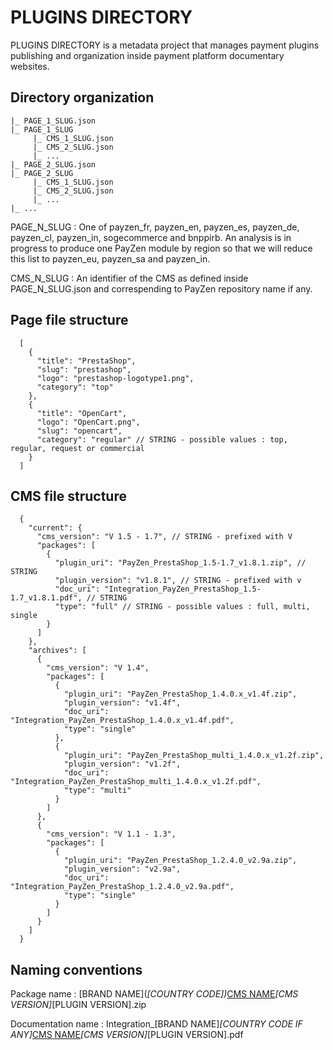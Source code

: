 # PLUGINS DIRECTORY

PLUGINS DIRECTORY is a metadata project that manages payment plugins publishing and organization inside payment platform documentary websites.

## Directory organization

```
|_ PAGE_1_SLUG.json
|_ PAGE_1_SLUG
     |_ CMS_1_SLUG.json
     |_ CMS_2_SLUG.json
     |_ ...
|_ PAGE_2_SLUG.json
|_ PAGE_2_SLUG
     |_ CMS_1_SLUG.json
     |_ CMS_2_SLUG.json
     |_ ...
|_ ...
```

PAGE_N_SLUG : One of payzen_fr, payzen_en, payzen_es, payzen_de, payzen_cl, payzen_in, sogecommerce and bnppirb.
An analysis is in progress to produce one PayZen module by region so that we will reduce this list to payzen_eu, payzen_sa and payzen_in. 

CMS_N_SLUG : An identifier of the CMS as defined inside PAGE_N_SLUG.json and correspending to PayZen repository name if any.

## Page file structure

```
  [
    {
      "title": "PrestaShop",
      "slug": "prestashop",
      "logo": "prestashop-logotype1.png",
      "category": "top"
    },
    {
      "title": "OpenCart",
      "logo": "OpenCart.png",
      "slug": "opencart",
      "category": "regular" // STRING - possible values : top, regular, request or commercial
    }
  ]
```

## CMS file structure

```
  {
    "current": {
      "cms_version": "V 1.5 - 1.7", // STRING - prefixed with V
      "packages": [
        {
          "plugin_uri": "PayZen_PrestaShop_1.5-1.7_v1.8.1.zip", // STRING
          "plugin_version": "v1.8.1", // STRING - prefixed with v
          "doc_uri": "Integration_PayZen_PrestaShop_1.5-1.7_v1.8.1.pdf", // STRING
          "type": "full" // STRING - possible values : full, multi, single
        }
      ]
    },
    "archives": [
      {
        "cms_version": "V 1.4",
        "packages": [
          {
            "plugin_uri": "PayZen_PrestaShop_1.4.0.x_v1.4f.zip",
            "plugin_version": "v1.4f",
            "doc_uri": "Integration_PayZen_PrestaShop_1.4.0.x_v1.4f.pdf",
            "type": "single"
          },
          {
            "plugin_uri": "PayZen_PrestaShop_multi_1.4.0.x_v1.2f.zip",
            "plugin_version": "v1.2f",
            "doc_uri": "Integration_PayZen_PrestaShop_multi_1.4.0.x_v1.2f.pdf",
            "type": "multi"
          }
        ]
      },
      {
        "cms_version": "V 1.1 - 1.3",
        "packages": [
          {
            "plugin_uri": "PayZen_PrestaShop_1.2.4.0_v2.9a.zip",
            "plugin_version": "v2.9a",
            "doc_uri": "Integration_PayZen_PrestaShop_1.2.4.0_v2.9a.pdf",
            "type": "single"
          }
        ]
      }
    ]
  }
```

## Naming conventions

Package name : [BRAND NAME](_[COUNTRY CODE])_[CMS NAME](_multi)_[CMS VERSION]_[PLUGIN VERSION].zip

Documentation name : Integration_[BRAND NAME]_[COUNTRY CODE IF ANY]_[CMS NAME](_multi)_[CMS VERSION]_[PLUGIN VERSION].pdf

